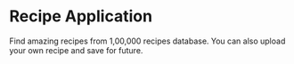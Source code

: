 # Recipe Application

Find amazing recipes from 1,00,000 recipes database. You can also upload your own recipe and save for future.

